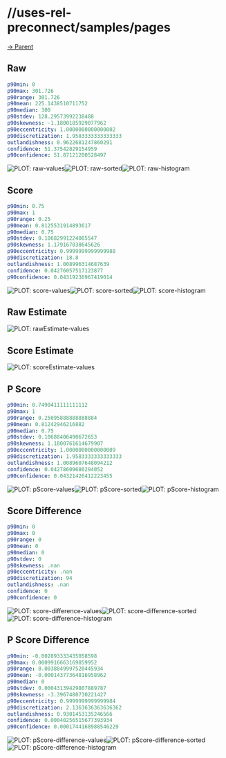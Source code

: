 
# //uses-rel-preconnect/samples/pages

[→ Parent](../..)


## Raw


```yaml
p90min: 0
p90max: 301.726
p90range: 301.726
p90mean: 225.1438510711752
p90median: 300
p90stdev: 128.29573992238488
p90skewness: -1.1800185929077962
p90eccentricity: 1.0000000000000002
p90discretization: 1.9583333333333333
outlandishness: 0.9622681247860291
confidence: 51.37542829154959
p90confidence: 51.87121200528497

```

![PLOT: raw-values](./raw/values.svg)![PLOT: raw-sorted](./raw/sorted.svg)![PLOT: raw-histogram](./raw/histogram.svg)
## Score


```yaml
p90min: 0.75
p90max: 1
p90range: 0.25
p90mean: 0.8125531914893617
p90median: 0.75
p90stdev: 0.10682991224085547
p90skewness: 1.179167038645626
p90eccentricity: 0.9999999999999988
p90discretization: 18.8
outlandishness: 1.008996314687639
confidence: 0.04276057517123877
p90confidence: 0.04319236967419014

```

![PLOT: score-values](./score/values.svg)![PLOT: score-sorted](./score/sorted.svg)![PLOT: score-histogram](./score/histogram.svg)
## Raw Estimate

![PLOT: rawEstimate-values](./rawEstimate/values.svg)
## Score Estimate

![PLOT: scoreEstimate-values](./scoreEstimate/values.svg)
## P Score


```yaml
p90min: 0.7490411111111112
p90max: 1
p90range: 0.25095888888888884
p90mean: 0.81242946216882
p90median: 0.75
p90stdev: 0.10688406490672653
p90skewness: 1.1800761614679907
p90eccentricity: 1.0000000000000009
p90discretization: 1.9583333333333333
outlandishness: 1.0089607648094212
confidence: 0.04278609680294052
p90confidence: 0.04321426412223455

```

![PLOT: pScore-values](./pScore/values.svg)![PLOT: pScore-sorted](./pScore/sorted.svg)![PLOT: pScore-histogram](./pScore/histogram.svg)
## Score Difference


```yaml
p90min: 0
p90max: 0
p90range: 0
p90mean: 0
p90median: 0
p90stdev: 0
p90skewness: .nan
p90eccentricity: .nan
p90discretization: 94
outlandishness: .nan
confidence: 0
p90confidence: 0

```

![PLOT: score-difference-values](./score-difference/values.svg)![PLOT: score-difference-sorted](./score-difference/sorted.svg)![PLOT: score-difference-histogram](./score-difference/histogram.svg)
## P Score Difference


```yaml
p90min: -0.002893333435058598
p90max: 0.0009916663169859952
p90range: 0.0038849997520445934
p90mean: -0.00014377364816958962
p90median: 0
p90stdev: 0.00043139429807889787
p90skewness: -3.3967480730221427
p90eccentricity: 0.9999999999999984
p90discretization: 2.1363636363636362
outlandishness: 0.9301453135246566
confidence: 0.00040256515677393934
p90confidence: 0.0001744168988546229

```

![PLOT: pScore-difference-values](./pScore-difference/values.svg)![PLOT: pScore-difference-sorted](./pScore-difference/sorted.svg)![PLOT: pScore-difference-histogram](./pScore-difference/histogram.svg)